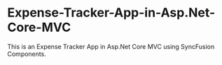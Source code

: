 # Expense-Tracker-App-in-Asp.Net-Core-MVC
This is an Expense Tracker App in Asp.Net Core MVC using SyncFusion Components.
